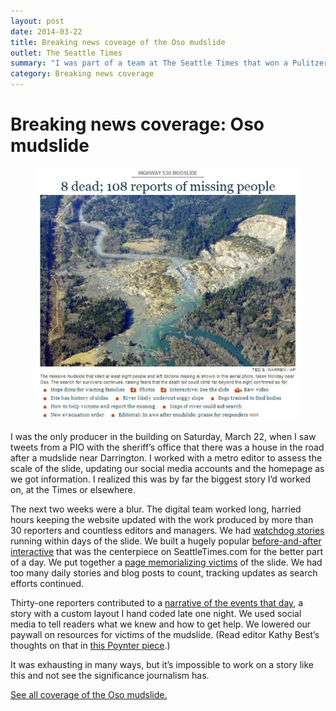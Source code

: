 ```yaml
---
layout: post
date: 2014-03-22
title: Breaking news coveage of the Oso mudslide
outlet: The Seattle Times
summary: "I was part of a team at The Seattle Times that won a Pulitzer Prize for breaking news coverage of the Oso mudslide in 2014."
category: Breaking news coverage
---
```


#  Breaking news coverage: Oso mudslide

<figure class="inset">
  <img src="/assets/img/20140322-mudslide.jpg" alt="A screenshot of a story with a photo of a mudslide"/>
  <figcaption></figcaption>
</figure>


I was the only producer in the building on Saturday, March 22, when I saw tweets from a PIO with the sheriff’s office that there was a house in the road after a mudslide near Darrington. I worked with a metro editor to assess the scale of the slide, updating our social media accounts and the homepage as we got information. I realized this was by far the biggest story I’d worked on, at the Times or elsewhere.

The next two weeks were a blur. The digital team worked long, harried hours keeping the website updated with the work produced by more than 30 reporters and countless editors and managers. We had [watchdog stories](http://seattletimes.com/html/localnews/2023218573_mudslidewarningsxml.html) running within days of the slide. We built a hugely popular [before-and-after interactive](http://seattletimes.com/flatpages/local/interactivebeforeandafterthe530mudslide.html) that was the centerpiece on SeattleTimes.com for the better part of a day. We put together a [page memorializing victims](http://seattletimes.com/flatpages/local/victimsoftheosomudslide.html) of the slide. We had too many daily stories and blog posts to count, tracking updates as search efforts continued.

Thirty-one reporters contributed to a [narrative of the events that day](http://seattletimes.com/html/localnews/2023259205_mudslidenarrativexml.html), a story with a custom layout I hand coded late one night. We used social media to tell readers what we knew and how to get help. We lowered our paywall on resources for victims of the mudslide. (Read editor Kathy Best’s thoughts on that in [this Poynter piece](http://www.poynter.org/latest-news/mediawire/246699/why-the-seattle-times-lowered-its-paywall-during-the-mudslide-but-didnt-suspend-it/).)

It was exhausting in many ways, but it’s impossible to work on a story like this and not see the significance journalism has.

[See all coverage of the Oso mudslide.](https://special.seattletimes.com/o/flatpages/local/oso-mudslide-coverage.html)
